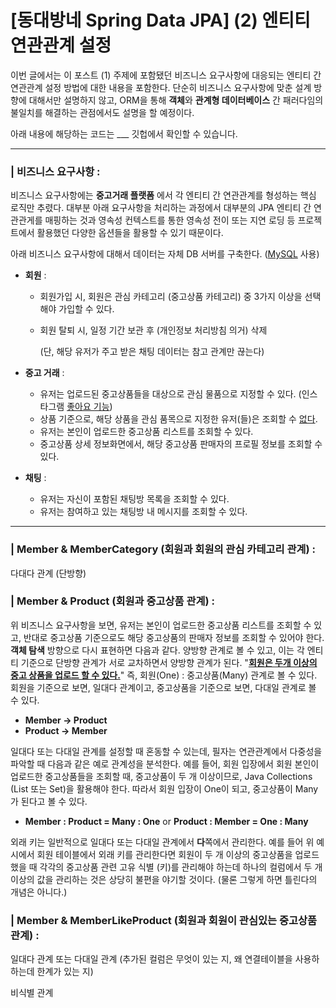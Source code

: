 # [동대방네 Spring Data JPA] (2) 엔티티 연관관계 설정 

이번 글에서는 이 포스트 (1) 주제에 포함됐던 비즈니스 요구사항에 대응되는 엔티티 간 연관관계 설정 방법에 대한 내용을 포함한다. 단순히 비즈니스 요구사항에 맞춘 설계 방향에 대해서만 설명하지 않고, ORM을 통해 **객체**와 **관계형 데이터베이스** 간 패러다임의 불일치를 해결하는 관점에서도 설명을 할 예정이다.  

아래 내용에 해당하는 코드는 ___ 깃헙에서 확인할 수 있습니다. 

___

### | 비즈니스 요구사항 : 

비즈니스 요구사항에는 **중고거래 플랫폼** 에서 각 엔티티 간 연관관계를 형성하는 핵심 로직만 추렸다. 대부분 아래 요구사항을 처리하는 과정에서 대부분의 JPA 엔티티 간 연관관게를 매핑하는 것과 영속성 컨텍스트를 통한 영속성 전이 또는 지연 로딩 등 프로젝트에서 활용했던 다양한 옵션들을 활용할 수 있기 때문이다. 

아래 비즈니스 요구사항에 대해서 데이터는 자체 DB 서버를 구축한다. (<u>MySQL</u> 사용)

- **회원** : 

  - 회원가입 시, 회원은 관심 카테고리 (중고상품 카테고리) 중 3가지 이상을 선택해야 가입할 수 있다. 

  - 회원 탈퇴 시, 일정 기간 보관 후 (개인정보 처리방침 의거) 삭제 

    (단, 해당 유저가 주고 받은 채팅 데이터는 참고 관계만 끊는다) 

    

- **중고 거래** :

  - 유저는 업로드된 중고상품들을 대상으로 관심 물품으로 지정할 수 있다. (인스타그램 <u>좋아요 기능</u>)
  - 상품 기준으로, 해당 상품을 관심 품목으로 지정한 유저(들)은 조회할 수 <u>없다</u>.
  - 유저는 본인이 업로드한 중고상품 리스트를 조회할 수 있다.
  - 중고상품 상세 정보화면에서, 해당 중고상품 판매자의 프로필 정보를 조회할 수 있다.

- **채팅** :

  - 유저는 자신이 포함된 채팅방 목록을 조회할 수 있다. 
  - 유저는 참여하고 있는 채팅방 내 메시지를 조회할 수 있다.

___

### | Member & MemberCategory (회원과 회원의 관심 카테고리 관계) : 

다대다 관계 (단방향)

### | Member & Product (회원과 중고상품 관계) : 

위 비즈니스 요구사항을 보면, 유저는 본인이 업로드한 중고상품 리스트를 조회할 수 있고, 반대로 중고상품 기준으로도 해당 중고상품의 판매자 정보를 조회할 수 있어야 한다. **객체 탐색** 방향으로 다시 표현하면 다음과 같다. 양방향 관계로 볼 수 있고, 이는 각 엔티티 기준으로 단방향 관계가 서로 교차하면서 양방향 관계가 된다. "<u>**회원은 두개 이상의 중고 상품을 업로드 할 수 있다.**</u>" 즉, 회원(One) :  중고상품(Many) 관계로 볼 수 있다. 회원을 기준으로 보면, 일대다 관계이고, 중고상품을 기준으로 보면, 다대일 관계로 볼 수 있다. 

- **Member → Product** 
- **Product → Member** 

일대다 또는 다대일 관계를 설정할 때 혼동할 수 있는데, 필자는 연관관계에서 다중성을 파악할 때 다음과 같은 예로 관계성을 분석한다. 예를 들어, 회원 입장에서 회원 본인이 업로드한 중고상품들을 조회할 때, 중고상품이 두 개 이상이므로, Java Collections (List 또는 Set)을 활용해야 한다. 따라서 회원 입장이 One이 되고, 중고상품이 Many가 된다고 볼 수 있다. 

- **Member : Product = Many : One** or **Product : Member = One : Many**

외래 키는 일반적으로 일대다 또는 다대일 관계에서 **다**쪽에서 관리한다. 예를 들어 위 예시에서 회원 테이블에서 외래 키를 관리한다면 회원이 두 개 이상의 중고상품을 업로드했을 때 각각의 중고상품 관련 고유 식별 (키)를 관리해야 하는데 하나의 컬럼에서 두 개 이상의 값을 관리하는 것은 상당히 불편을 야기할 것이다. (물론 그렇게 하면 틀린다의 개념은 아니다.) 

### | Member & MemberLikeProduct (회원과 회원이 관심있는 중고상품 관계) : 

일대다 관계 또는 다대일 관계 (추가된 컬럼은 무엇이 있는 지, 왜 연결테이블을 사용하하는데 한계가 있는 지)

비식별 관계 